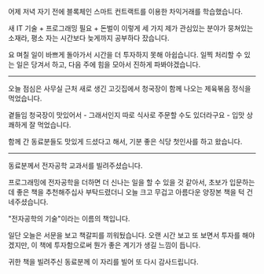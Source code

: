 어제 저녁 자기 전에 블록체인 스마트 컨트랙트를 이용한 차익거래를 학습했습니다.

새 IT 기술 + 프로그래밍 필요 + 돈벌이 이렇게 세 가지 제가 관심있는 분야가 뭉쳐있는 소재라,
평소 자는 시간보다 늦게까지 공부하다 잤습니다.

요 며칠 일이 바쁘게 돌아가서 시간을 더 투자하지 못해 아쉽습니다.
일찍 처리할 수 있는 일은 당겨서 하고, 다음 주에 힘을 모아서 진하게 파봐야겠습니다.

---

오늘 점심은 사무실 근처 새로 생긴 고깃집에서 청국장이 함께 나오는 제육볶음 정식을 먹었습니다.

곁들임 청국장이 맛있어서 - 그래서인지 따로 식사로 주문할 수도 있더라구요 - 입맛 상쾌하게 잘 먹었습니다.

함께 간 동료분들도 맛있게 드셨다고 해서, 기분 좋은 식당 첫인사를 하고 왔습니다.

---

동료분께서 전자공학 교과서를 빌려주셨습니다. 

프로그래밍에 전자공학을 더하면 더 신나는 일을 할 수 있을 것 같아서,
초보가 입문하는 데 좋은 책을 추천해주십사 부탁드렸더니 오늘 크고 무겁고 아름다운 양장본 책을 턱 건네주셨습니다.

"전자공학의 기술"이라는 이름의 책입니다.

일단 오늘은 서문을 보고 책갈피를 끼워뒀습니다. 
오랜 시간 보고 또 보면서 투자를 해야겠지만, 이 책에 투자함으로써 뭔가 좋은 계기가 생길 느낌이 듭니다.

귀한 책을 빌려주신 동료분께 이 자리를 빌어 또 다시 감사드립니다.

